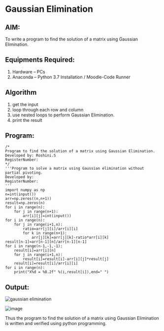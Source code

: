 # Gaussian Elimination

## AIM:
To write a program to find the solution of a matrix using Gaussian Elimination.

## Equipments Required:
1. Hardware – PCs
2. Anaconda – Python 3.7 Installation / Moodle-Code Runner

## Algorithm
1. get the input
2. loop through each row and column
3. use nested loops to perform Gaussian Elimination.
4. print the result

## Program:
```
/*
Program to find the solution of a matrix using Gaussian Elimination.
Developed by: Roshini.S
RegisterNumber: 
*/
'''Program to solve a matrix using Gaussian elimination without partial pivoting.
Developed by: 
RegisterNumber: 
'''
import numpy as np
n=int(input())
arr=np.zeros((n,n+1))
result=np.zeros(n)
for i in range(n):
    for j in range(n+1):
        arr[i][j]=int(input())
for i in range(n):
    for j in range(i+1,n):
        ratio=arr[j][i]/arr[i][i]
        for k in range(n+1):
            arr[j][k]=arr[j][k]-ratio*arr[i][k]
result[n-1]=arr[n-1][n]/arr[n-1][n-1]
for i in range(n-1,-1,-1):
    result[i]=arr[i][n]
    for j in range(i+1,n):
        result[i]=result[i]-arr[i][j]*result[j]
    result[i]=result[i]/arr[i][i]
for i in range(n):
    print("X%d = %0.2f" %(i,result[i]),end=" ")

```

## Output:
![gaussian elimination]()

![image](https://github.com/23008859/Gaussian/assets/139117979/900aea23-3c0c-4a80-a440-a901377beaeb)

Thus the program to find the solution of a matrix using Gaussian Elimination is written and verified using python programming.

